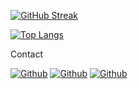 [![GitHub Streak](https://github-readme-streak-stats.herokuapp.com?user=bimamaarschal&theme=transparent&border_radius=7&date_format=%5BY.%5Dn.j&exclude_days=Sun%2CMon%2CTue%2CWed%2CThu%2CFri%2CSat&card_width=400)](https://git.io/streak-stats)

[![Top Langs](https://github-readme-stats.vercel.app/api/top-langs/?username=bimamaarschal&langs_count=10&layout=compact&theme=transparent&border_radius=7&hide_border=false&date_format=M%20j%5B%2C%20Y%5D&card_width=50)](https://github.com/bimamaarschal/bimamaarschal)


Contact

[<img alt="Github" src="https://img.shields.io/badge/instagram-%231DA1F2.svg?&style=for-the-badge&logo=instagram&logoColor=white" />](https://instagram.com/Bimamaarschal)  [<img alt="Github" src="https://img.shields.io/badge/linkedin-%231DA1F2.svg?&style=for-the-badge&logo=linkedin&logoColor=white" />](https://linkedin.com/Bimamaarschal) [<img alt="Github" src="https://img.shields.io/badge/whatsapp-%231DA1F2.svg?&style=for-the-badge&logo=whatsapp&logoColor=white" />](https://api.whatsapp.com/send?phone=628817885055&text=Halo%20Saya%20ingin%20menghubungimu%20Bima%20Maarschal.%20boleh%20langsung%20chat%20saya.)
